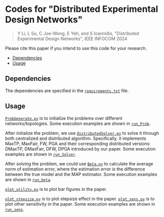# Codes for "Distributed Experimental Design Networks"

> Y Li, L Su, C Joe-Wong, E Yeh, and S Ioannidis, "Distributed Experimental Design Networks", IEEE INFOCOM 2024

Please cite this paper if you intend to use this code for your research.

* [Dependencies](#dependencies)
* [Usage](#usage)
  

## Dependencies

The dependencies are specified in the [``requirements.txt``](requirements.txt) file. 

## Usage

[``ProbGenerate.py``](ProbGenerate.py) is to initialize the problems over different networks/topologies. 
Some execution examples are shown in [``run_Prob``](run_Prob).

After initialize the problem, we use [``distributedSolver.py``](distributedSolver.py) to solve it through both centralized and distributed algorithm.
Specifically, it implements MaxTP, MaxFair, FW, PGA and their corresponding distributed versions: DMaxTP, DMaxFair, DFW, DPGA introduced by our paper.
Some execution examples are shown in [``run_Solver``](run_Solver).

After solving the problem, we could use [``Beta.py``](Beta.py) to calculate the average norm of estimation error, where the estimation error is the difference between the true model and the MAP estimator. 
Some execution examples are shown in [``run_beta``](run_beta).

[``plot_utility.py``](plot_utility.py) is to plot bar figures in the paper.

[``plot_stepsize.py``](plot_stepsize.py) is to plot stepsize effect in the paper. [``plot_sens.py``](plot_sens.py) is to plot other sensitivity in the paper. 
Some execution examples are shown in [``run_sens``](run_sens).



